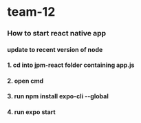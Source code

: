 # team-12

### How to start react native app

#### update to recent version of node
#### 1. cd into jpm-react folder containing app.js
#### 2. open cmd
#### 3. run npm install expo-cli --global
#### 4. run expo start
